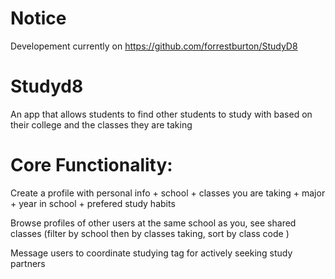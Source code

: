 # Notice

Developement currently on https://github.com/forrestburton/StudyD8

# Studyd8 

An app that allows students to find other students to study with based on their college and the classes they are taking  


# Core Functionality:

  Create a profile with personal info + school + classes you are taking + major + year in school + prefered study habits 
  
  Browse profiles of other users at the same school as you, see shared classes (filter by school then by classes taking, sort by class code )
  
  Message users to coordinate studying tag for actively seeking study partners 
